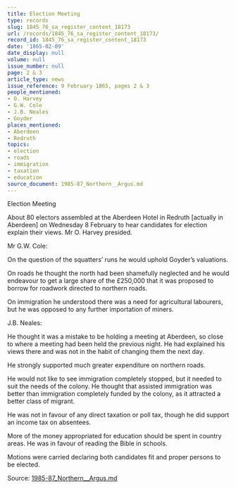 ```yaml
---
title: Election Meeting
type: records
slug: 1845_76_sa_register_content_18173
url: /records/1845_76_sa_register_content_18173/
record_id: 1845_76_sa_register_content_18173
date: '1865-02-09'
date_display: null
volume: null
issue_number: null
page: 2 & 3
article_type: news
issue_reference: 9 February 1865, pages 2 & 3
people_mentioned:
- O. Harvey
- G.W. Cole
- J.B. Neales
- Goyder
places_mentioned:
- Aberdeen
- Redruth
topics:
- election
- roads
- immigration
- taxation
- education
source_document: 1985-87_Northern__Argus.md
---
```


Election Meeting

About 80 electors assembled at the Aberdeen Hotel in Redruth [actually in Aberdeen] on Wednesday 8 February to hear candidates for election explain their views.  Mr O. Harvey presided.

Mr G.W. Cole:

On the question of the squatters’ runs he would uphold Goyder’s valuations.

On roads he thought the north had been shamefully neglected and he would endeavour to get a large share of the £250,000 that it was proposed to borrow for roadwork directed to northern roads.

On immigration he understood there was a need for agricultural labourers, but he was opposed to any further importation of miners.

J.B. Neales:

He thought it was a mistake to be holding a meeting at Aberdeen, so close to where a meeting had been held the previous night.  He had explained his views there and was not in the habit of changing them the next day.

He strongly supported much greater expenditure on northern roads.

He would not like to see immigration completely stopped, but it needed to suit the needs of the colony.  He thought that assisted immigration was better than immigration completely funded by the colony, as it attracted a better class of migrant.

He was not in favour of any direct taxation or poll tax, though he did support an income tax on absentees.

More of the money appropriated for education should be spent in country areas.  He was in favour of reading the Bible in schools.

Motions were carried declaring both candidates fit and proper persons to be elected.

Source: [1985-87_Northern__Argus.md](/downloads/markdown/1985-87_Northern__Argus.md)
